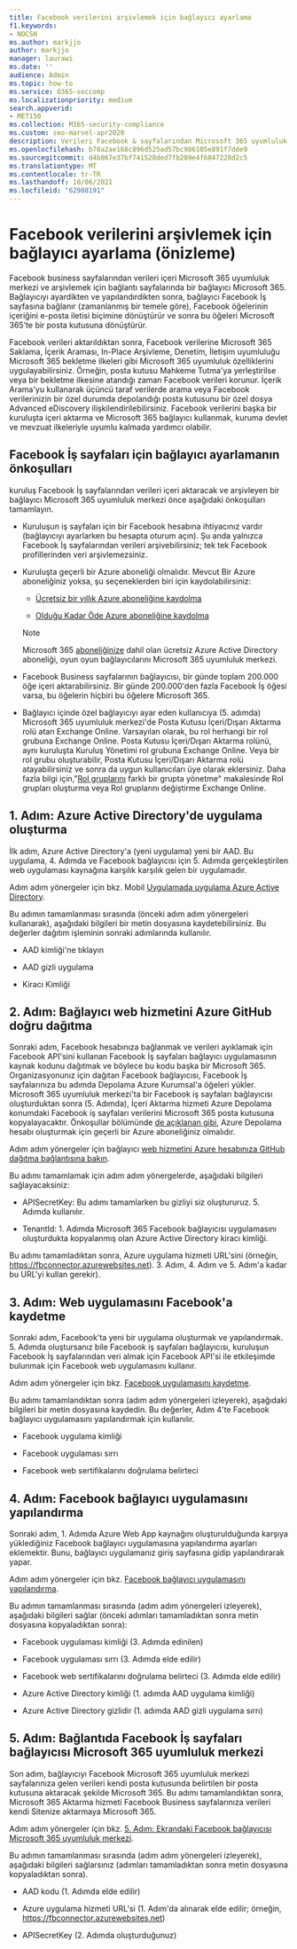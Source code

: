 ```yaml
---
title: Facebook verilerini arşivlemek için bağlayıcı ayarlama
f1.keywords:
- NOCSH
ms.author: markjjo
author: markjjo
manager: laurawi
ms.date: ''
audience: Admin
ms.topic: how-to
ms.service: O365-seccomp
ms.localizationpriority: medium
search.appverid:
- MET150
ms.collection: M365-security-compliance
ms.custom: seo-marvel-apr2020
description: Verileri Facebook & sayfalarından Microsoft 365 uyumluluk merkezi verileri içeri & için bağlantı & ayarlamayı ve ayarlamayı Microsoft 365.
ms.openlocfilehash: b78a2ae168c896d525ad57bc986105e891f7dde9
ms.sourcegitcommit: d4b867e37bf741528ded7fb289e4f6847228d2c5
ms.translationtype: MT
ms.contentlocale: tr-TR
ms.lasthandoff: 10/06/2021
ms.locfileid: "62988191"
---
```

# <a name="set-up-a-connector-to-archive-facebook-data-preview"></a>Facebook verilerini arşivlemek için bağlayıcı ayarlama (önizleme)

Facebook business sayfalarından verileri içeri Microsoft 365 uyumluluk merkezi ve arşivlemek için bağlantı sayfalarında bir bağlayıcı Microsoft 365. Bağlayıcıyı ayardikten ve yapılandırdikten sonra, bağlayıcı Facebook İş sayfasına bağlanır (zamanlanmış bir temele göre), Facebook öğelerinin içeriğini e-posta iletisi biçimine dönüştürür ve sonra bu öğeleri Microsoft 365'te bir posta kutusuna dönüştürür.

Facebook verileri aktarıldıktan sonra, Facebook verilerine Microsoft 365 Saklama, İçerik Araması, In-Place Arşivleme, Denetim, İletişim uyumluluğu Microsoft 365 bekletme ilkeleri gibi Microsoft 365 uyumluluk özelliklerini uygulayabilirsiniz. Örneğin, posta kutusu Mahkeme Tutma'ya yerleştirilse veya bir bekletme ilkesine atandığı zaman Facebook verileri korunur. İçerik Arama'yu kullanarak üçüncü taraf verilerde arama veya Facebook verilerinizin bir özel durumda depolandığı posta kutusunu bir özel dosya Advanced eDiscovery ilişkilendirilebilirsiniz. Facebook verilerini başka bir kuruluşta içeri aktarma ve Microsoft 365 bağlayıcı kullanmak, kuruma devlet ve mevzuat ilkeleriyle uyumlu kalmada yardımcı olabilir.

## <a name="prerequisites-for-setting-up-a-connector-for-facebook-business-pages"></a>Facebook İş sayfaları için bağlayıcı ayarlamanın önkoşulları

kuruluş Facebook İş sayfalarından verileri içeri aktaracak ve arşivleyen bir bağlayıcı Microsoft 365 uyumluluk merkezi önce aşağıdaki önkoşulları tamamlayın. 

- Kuruluşun iş sayfaları için bir Facebook hesabına ihtiyacınız vardır (bağlayıcıyı ayarlarken bu hesapta oturum açın). Şu anda yalnızca Facebook İş sayfalarından verileri arşivebilirsiniz; tek tek Facebook profillerinden veri arşivlemezsiniz.

- Kuruluşta geçerli bir Azure aboneliği olmalıdır. Mevcut Bir Azure aboneliğiniz yoksa, şu seçeneklerden biri için kaydolabilirsiniz:

    - [Ücretsiz bir yıllık Azure aboneliğine kaydolma](https://azure.microsoft.com/free)

    - [Olduğu Kadar Öde Azure aboneliğine kaydolma](https://azure.microsoft.com/pricing/purchase-options/pay-as-you-go/)

    > [!NOTE]
    > Microsoft 365 [aboneliğinize](use-your-free-azure-ad-subscription-in-office-365.md) dahil olan ücretsiz Azure Active Directory aboneliği, oyun oyun bağlayıcılarını Microsoft 365 uyumluluk merkezi.

- Facebook Business sayfalarının bağlayıcısı, bir günde toplam 200.000 öğe içeri aktarabilirsiniz. Bir günde 200.000'den fazla Facebook İş öğesi varsa, bu öğelerin hiçbiri bu öğelere Microsoft 365.

- Bağlayıcı içinde özel bağlayıcıyı ayar eden kullanıcıya (5. adımda) Microsoft 365 uyumluluk merkezi'de Posta Kutusu İçeri/Dışarı Aktarma rolü atan Exchange Online. Varsayılan olarak, bu rol herhangi bir rol grubuna Exchange Online. Posta Kutusu İçeri/Dışarı Aktarma rolünü, aynı kuruluşta Kuruluş Yönetimi rol grubuna Exchange Online. Veya bir rol grubu oluşturabilir, Posta Kutusu İçeri/Dışarı Aktarma rolü atayabilirsiniz ve sonra da uygun kullanıcıları üye olarak  eklersiniz. Daha fazla bilgi için,"[Rol gruplarını](/Exchange/permissions-exo/role-groups#create-role-groups) farklı bir [](/Exchange/permissions-exo/role-groups#modify-role-groups) grupta yönetme" makalesinde Rol grupları oluşturma veya Rol gruplarını değiştirme Exchange Online.

## <a name="step-1-create-an-app-in-azure-active-directory"></a>1. Adım: Azure Active Directory'de uygulama oluşturma

İlk adım, Azure Active Directory'a (yeni uygulama) yeni bir AAD. Bu uygulama, 4. Adımda ve Facebook bağlayıcısı için 5. Adımda gerçekleştirilen web uygulaması kaynağına karşılık karşılık gelen bir uygulamadır. 

Adım adım yönergeler için bkz. Mobil [Uygulamada uygulama Azure Active Directory](deploy-facebook-connector.md#step-1-create-an-app-in-azure-active-directory).

Bu adımın tamamlanması sırasında (önceki adım adım yönergeleri kullanarak), aşağıdaki bilgileri bir metin dosyasına kaydetebilirsiniz. Bu değerler dağıtım işleminin sonraki adımlarında kullanılır.

- AAD kimliği'ne tıklayın

- AAD gizli uygulama

- Kiracı Kimliği

## <a name="step-2-deploy-the-connector-web-service-from-github-to-your-azure-account"></a>2. Adım: Bağlayıcı web hizmetini Azure GitHub doğru dağıtma

Sonraki adım, Facebook hesabınıza bağlanmak ve verileri ayıklamak için Facebook API'sini kullanan Facebook İş sayfaları bağlayıcı uygulamasının kaynak kodunu dağıtmak ve böylece bu kodu başka bir Microsoft 365. Organizasyonunız için dağıtan Facebook bağlayıcısı, Facebook İş sayfalarınıza bu adımda Depolama Azure Kurumsal'a öğeleri yükler. Microsoft 365 uyumluluk merkezi'ta bir Facebook iş sayfaları bağlayıcısı oluşturduktan sonra (5. Adımda), İçeri Aktarma hizmeti Azure Depolama konumdaki Facebook iş sayfaları verilerini Microsoft 365 posta kutusuna kopyalayacaktır. Önkoşullar bölümünde [de açıklanan gibi](#prerequisites-for-setting-up-a-connector-for-facebook-business-pages), Azure Depolama hesabı oluşturmak için geçerli bir Azure aboneliğiniz olmalıdır.

Adım adım yönergeler için bağlayıcı [web hizmetini Azure hesabınıza GitHub dağıtma bağlantısına bakın](deploy-facebook-connector.md#step-2-deploy-the-connector-web-service-from-github-to-your-azure-account).

Bu adımı tamamlamak için adım adım yönergelerde, aşağıdaki bilgileri sağlayacaksiniz:

- APISecretKey: Bu adımı tamamlarken bu gizliyi siz oluştururuz. 5. Adımda kullanılır.

- TenantId: 1. Adımda Microsoft 365 Facebook bağlayıcısı uygulamasını oluşturdukta kopyalanmış olan Azure Active Directory kiracı kimliği.

Bu adımı tamamladıktan sonra, Azure uygulama hizmeti URL'sini (örneğin, https://fbconnector.azurewebsites.net). 3. Adım, 4. Adım ve 5. Adım'a kadar bu URL'yi kullan gerekir).

## <a name="step-3-register-the-web-app-on-facebook"></a>3. Adım: Web uygulamasını Facebook'a kaydetme

Sonraki adım, Facebook'ta yeni bir uygulama oluşturmak ve yapılandırmak. 5. Adımda oluştursanız bile Facebook iş sayfaları bağlayıcısı, kuruluşun Facebook İş sayfalarından veri almak için Facebook API'si ile etkileşimde bulunmak için Facebook web uygulamasını kullanır.

Adım adım yönergeler için bkz. [Facebook uygulamasını kaydetme](deploy-facebook-connector.md#step-3-register-the-facebook-app).

Bu adımı tamamlandıktan sonra (adım adım yönergeleri izleyerek), aşağıdaki bilgileri bir metin dosyasına kaydedin. Bu değerler, Adım 4'te Facebook bağlayıcı uygulamasını yapılandırmak için kullanılır.

- Facebook uygulama kimliği

- Facebook uygulaması sırrı

- Facebook web sertifikalarını doğrulama belirteci

## <a name="step-4-configure-the-facebook-connector-app"></a>4. Adım: Facebook bağlayıcı uygulamasını yapılandırma

Sonraki adım, 1. Adımda Azure Web App kaynağını oluşturulduğunda karşıya yüklediğiniz Facebook bağlayıcı uygulamasına yapılandırma ayarları eklemektir. Bunu, bağlayıcı uygulamanız giriş sayfasına gidip yapılandırarak yapar.

Adım adım yönergeler için bkz. [Facebook bağlayıcı uygulamasını yapılandırma](archive-facebook-data-with-sample-connector.md#step-4-configure-the-facebook-connector-app).

Bu adımın tamamlanması sırasında (adım adım yönergeleri izleyerek), aşağıdaki bilgileri sağlar (önceki adımları tamamladıktan sonra metin dosyasına kopyaladıktan sonra):

- Facebook uygulaması kimliği (3. Adımda edinilen)

- Facebook uygulaması sırrı (3. Adımda elde edilir)

- Facebook web sertifikalarını doğrulama belirteci (3. Adımda elde edilir)

- Azure Active Directory kimliği (1. adımda AAD uygulama kimliği)

- Azure Active Directory gizlidir (1. adımda AAD gizli uygulama sırrı)

## <a name="step-5-set-up-a-facebook-business-pages-connector-in-the-microsoft-365-compliance-center"></a>5. Adım: Bağlantıda Facebook İş sayfaları bağlayıcısı Microsoft 365 uyumluluk merkezi

Son adım, bağlayıcıyı Facebook Microsoft 365 uyumluluk merkezi sayfalarınıza gelen verileri kendi posta kutusunda belirtilen bir posta kutusuna aktaracak şekilde Microsoft 365. Bu adımı tamamlandıktan sonra, Microsoft 365 Aktarma hizmeti Facebook Business sayfalarınıza verileri kendi Sitenize aktarmaya Microsoft 365.

Adım adım yönergeler için bkz. [5. Adım: Ekrandaki Facebook bağlayıcısı Microsoft 365 uyumluluk merkezi](deploy-facebook-connector.md#step-5-set-up-a-facebook-connector-in-the-microsoft-365-compliance-center). 

Bu adımın tamamlanması sırasında (adım adım yönergeleri izleyerek), aşağıdaki bilgileri sağlarsınız (adımları tamamladıktan sonra metin dosyasına kopyaladıktan sonra).

- AAD kodu (1. Adımda elde edilir)

- Azure uygulama hizmeti URL'si (1. Adım'da alınarak elde edilir; örneğin, https://fbconnector.azurewebsites.net)

- APISecretKey (2. Adımda oluşturduğunuz)